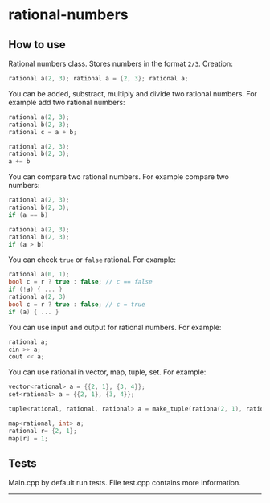 # rational-numbers

## How to use
Rational numbers class. Stores numbers in the format `2/3`. Creation:

```cpp
rational a(2, 3); rational a = {2, 3}; rational a; 
```

You can be added, substract, multiply and divide two rational numbers. 
For example add two rational numbers:

```cpp
rational a(2, 3);
rational b(2, 3);
rational c = a + b;
```

```cpp
rational a(2, 3);
rational b(2, 3);
a += b
```

You can compare two rational numbers. For example compare two numbers:

```cpp
rational a(2, 3);
rational b(2, 3);
if (a == b)
```

```cpp
rational a(2, 3);
rational b(2, 3);
if (a > b)
```

You can check `true` or `false` rational. For example:

```cpp
rational a(0, 1);
bool c = r ? true : false; // c == false
if (!a) { ... }
rational a(2, 3)
bool c = r ? true : false; // c = true
if (a) { ... } 
```

You can use input and output for rational numbers. For example:

```cpp
rational a;
cin >> a;
cout << a;
```

You can use rational in vector, map, tuple, set. For example:

```cpp
vector<rational> a = {{2, 1}, {3, 4}};
set<rational> a = {{2, 1}, {3, 4}};

tuple<rational, rational, rational> a = make_tuple(rationa(2, 1), rational(3, 4), rational(5, 4));

map<rational, int> a; 
rational r= {2, 1};
map[r] = 1;
```

## Tests
Main.cpp by default run tests.
File test.cpp contains more information.

<hr>
